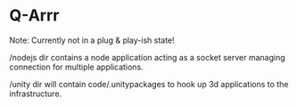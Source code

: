Q-Arrr
==============================

Note: Currently not in a plug & play-ish state!

/nodejs dir contains a node application acting as a socket server managing connection for multiple applications.

/unity dir will contain code/.unitypackages to hook up 3d applications to the infrastructure.
